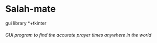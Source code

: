 # Salah-mate

   gui library 
  *+tkinter

###### GUI program to find the accurate prayer times anywhere in the world
